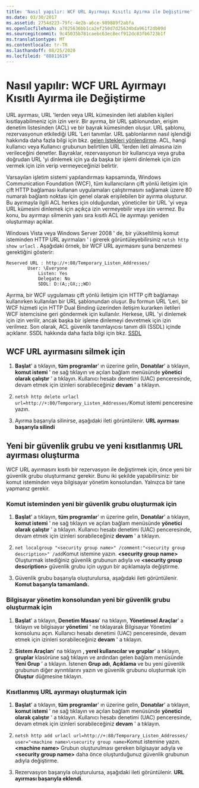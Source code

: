 ```yaml
---
title: 'Nasıl yapılır: WCF URL Ayırmayı Kısıtlı Ayırma ile Değiştirme'
ms.date: 03/30/2017
ms.assetid: 2754d223-79fc-4e2b-a6ce-989889f2abfa
ms.openlocfilehash: a7025636bb1ca2ef250d7d25634bda961f2db09d
ms.sourcegitcommit: 9c45035b781caebc63ec8ecf912dc83fb6723b1f
ms.translationtype: MT
ms.contentlocale: tr-TR
ms.lasthandoff: 08/25/2020
ms.locfileid: "88811619"
---
```

# <a name="how-to-replace-the-wcf-url-reservation-with-a-restricted-reservation"></a>Nasıl yapılır: WCF URL Ayırmayı Kısıtlı Ayırma ile Değiştirme

URL ayırması, URL 'lerden veya URL kümesinden ileti alabilen kişileri kısıtlayabilmeniz için izin verir. Bir ayırma, bir URL şablonundan, erişim denetim listesinden (ACL) ve bir bayrak kümesinden oluşur. URL şablonu, rezervasyonun etkilediği URL 'Leri tanımlar. URL şablonlarının nasıl işlendiği hakkında daha fazla bilgi için bkz. [gelen Istekleri yönlendirme](/windows/win32/http/routing-incoming-requests). ACL, hangi kullanıcı veya Kullanıcı grubunun belirtilen URL 'lerden ileti almasına izin verileceğini denetler. Bayraklar, rezervasyonun bir kullanıcıya veya gruba doğrudan URL 'yi dinlemek için ya da başka bir işlemi dinlemek için izin vermek için izin verip vermeyeceğinizi belirtir.  
  
 Varsayılan işletim sistemi yapılandırması kapsamında, Windows Communication Foundation (WCF), tüm kullanıcıların çift yönlü iletişim için çift HTTP bağlaması kullanan uygulamaları çalıştırmasını sağlamak üzere 80 numaralı bağlantı noktası için genel olarak erişilebilen bir ayırma oluşturur. Bu ayırmayla ilgili ACL herkes için olduğundan, yöneticiler bir URL 'yi veya URL kümesini dinlemek için açıkça izin vermeyebilir veya izin vermez. Bu konu, bu ayırmayı silmenin yanı sıra kısıtlı ACL ile ayırmayı yeniden oluşturmayı açıklar.  
  
Windows Vista veya Windows Server 2008 ' de, bir yükseltilmiş komut isteminden HTTP URL ayırmaları ' i girerek görüntüleyebilirsiniz `netsh http show urlacl` . Aşağıdaki örnek, bir WCF URL ayırmasını şuna benzemesi gerektiğini gösterir:

```output
Reserved URL : http://+:80/Temporary_Listen_Addresses/  
        User: \Everyone  
            Listen: Yes  
            Delegate: No  
            SDDL: D:(A;;GX;;;WD)  
```

 Ayırma, bir WCF uygulaması çift yönlü iletişim için HTTP çift bağlamayı kullanırken kullanılan bir URL şablonundan oluşur. Bu formun URL 'Leri, bir WCF hizmeti için HTTP Dual Binding üzerinden iletişim kurarken iletileri WCF istemcisine geri göndermek için kullanılır. Herkese, URL 'yi dinlemek için izin verilir, ancak başka bir işleme dinlemeyi devretmek için izin verilmez. Son olarak, ACL güvenlik tanımlayıcısı tanım dili (SSDL) içinde açıklanır. SSDL hakkında daha fazla bilgi için bkz. [SSDL](/windows/win32/secauthz/security-descriptor-definition-language)  
  
## <a name="to-delete-the-wcf-url-reservation"></a>WCF URL ayırmasını silmek için  
  
1. **Başlat**' a tıklayın, **tüm programlar**' ın üzerine gelin, **Donatılar**' a tıklayın, **komut istemi** ' ne sağ tıklayın ve açılan bağlam menüsünde **yönetici olarak çalıştır** ' a tıklayın. Kullanıcı hesabı denetimi (UAC) penceresinde, devam etmek için izinleri sorabileceğiniz **devam** ' a tıklayın.  
  
2. `netsh http delete urlacl url=http://+:80/Temporary_Listen_Addresses/`Komut istemi penceresine yazın.  
  
3. Ayırma başarıyla silinirse, aşağıdaki ileti görüntülenir. **URL ayırması başarıyla silindi**  
  
## <a name="creating-a-new-security-group-and-new-restricted-url-reservation"></a>Yeni bir güvenlik grubu ve yeni kısıtlanmış URL ayırması oluşturma  
 WCF URL ayırmasını kısıtlı bir rezervasyon ile değiştirmek için, önce yeni bir güvenlik grubu oluşturmanız gerekir. Bunu iki şekilde yapabilirsiniz: bir komut isteminden veya bilgisayar yönetim konsolundan. Yalnızca bir tane yapmanız gerekir.  
  
### <a name="to-create-a-new-security-group-from-a-command-prompt"></a>Komut isteminden yeni bir güvenlik grubu oluşturmak için  
  
1. **Başlat**' a tıklayın, **tüm programlar**' ın üzerine gelin, **Donatılar**' a tıklayın, **komut istemi** ' ne sağ tıklayın ve açılan bağlam menüsünde **yönetici olarak çalıştır** ' a tıklayın. Kullanıcı hesabı denetimi (UAC) penceresinde, devam etmek için izinleri sorabileceğiniz **devam** ' a tıklayın.  
  
2. `net localgroup "<security group name>" /comment:"<security group description>" /add`Komut istemine yazın. **\<security group name>** Oluşturmak istediğiniz güvenlik grubunun adıyla ve **\<security group description>** güvenlik grubu için uygun bir açıklamayla değiştirme.  
  
3. Güvenlik grubu başarıyla oluşturulursa, aşağıdaki ileti görüntülenir. **Komut başarıyla tamamlandı.**  
  
### <a name="to-create-a-new-security-group-from-the-computer-management-console"></a>Bilgisayar yönetim konsolundan yeni bir güvenlik grubu oluşturmak için  
  
1. **Başlat**' a tıklayın, **Denetim Masası**' na tıklayın, **Yönetimsel Araçlar**' a tıklayın ve bilgisayar **yönetimi** ' ne tıklayarak Bilgisayar Yönetimi konsolunu açın. Kullanıcı hesabı denetimi (UAC) penceresinde, devam etmek için izinleri sorabileceğiniz **devam** ' a tıklayın.  
  
2. **Sistem Araçları**' na tıklayın **, yerel kullanıcılar ve gruplar**' a tıklayın, **gruplar** klasörüne sağ tıklayın ve ardından gelen bağlam menüsünde **Yeni Grup** ' a tıklayın. İstenen **Grup adı**, **Açıklama** ve bu yeni güvenlik grubunun diğer ayrıntılarını yazın ve güvenlik grubunu oluşturmak için **Oluştur** düğmesine tıklayın.  
  
### <a name="to-create-the-restricted-url-reservation"></a>Kısıtlanmış URL ayırmayı oluşturmak için  
  
1. **Başlat**' a tıklayın, **tüm programlar**' ın üzerine gelin, **Donatılar**' a tıklayın, **komut istemi** ' ne sağ tıklayın ve açılan bağlam menüsünde **yönetici olarak çalıştır** ' a tıklayın. Kullanıcı hesabı denetimi (UAC) penceresinde, devam etmek için izinleri sorabileceğiniz **devam** ' a tıklayın.  
  
2. `netsh http add urlacl url=http://+:80/Temporary_Listen_Addresses/ user="<machine name>\<security group name>`Komut istemine yazın. **\<machine name>** Grubun oluşturulması gereken bilgisayar adıyla ve **\<security group name>** daha önce oluşturduğunuz güvenlik grubunun adıyla değiştirme.  
  
3. Rezervasyon başarıyla oluşturulursa, aşağıdaki ileti görüntülenir. **URL ayırması başarıyla eklendi**.
